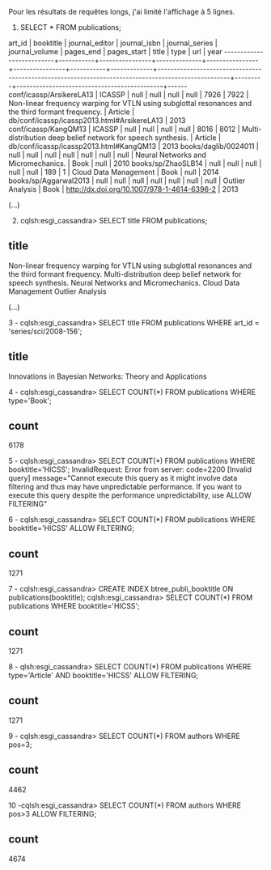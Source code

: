 Pour les résultats de requêtes longs, j'ai limité l'affichage à 5 lignes.

1. SELECT * FROM publications;

 art_id                   | booktitle | journal_editor | journal_isbn | journal_series | journal_volume | pages_end | pages_start | title                                                                                              | type    | url                                         | year
--------------------------+-----------+----------------+--------------+----------------+----------------+-----------+-------------+----------------------------------------------------------------------------------------------------+---------+---------------------------------------------+------
 conf/icassp/ArsikereLA13 |    ICASSP |           null |         null |           null |           null |      7926 |        7922 | Non-linear frequency warping for VTLN using subglottal resonances and the third formant frequency. | Article | db/conf/icassp/icassp2013.html#ArsikereLA13 | 2013
     conf/icassp/KangQM13 |    ICASSP |           null |         null |           null |           null |      8016 |        8012 |                                       Multi-distribution deep belief network for speech synthesis. | Article |     db/conf/icassp/icassp2013.html#KangQM13 | 2013
     books/daglib/0024011 |      null |           null |         null |           null |           null |      null |        null |                                                                Neural Networks and Micromechanics. |    Book |                                        null | 2010
       books/sp/ZhaoSLB14 |      null |           null |         null |           null |           null |       189 |           1 |                                                                              Cloud Data Management |    Book |                                        null | 2014
    books/sp/Aggarwal2013 |      null |           null |         null |           null |           null |      null |        null |                                                                                   Outlier Analysis |    Book | http://dx.doi.org/10.1007/978-1-4614-6396-2 | 2013

(...)

2. cqlsh:esgi_cassandra> SELECT title FROM publications;

 title
----------------------------------------------------------------------------------------------------
 Non-linear frequency warping for VTLN using subglottal resonances and the third formant frequency.
                                       Multi-distribution deep belief network for speech synthesis.
                                                                Neural Networks and Micromechanics.
                                                                              Cloud Data Management
                                                                                   Outlier Analysis

(...)

3 - cqlsh:esgi_cassandra> SELECT title FROM publications WHERE art_id = 'series/sci/2008-156';

 title
-----------------------------------------------------------
 Innovations in Bayesian Networks: Theory and Applications


4 - cqlsh:esgi_cassandra> SELECT COUNT(*) FROM publications WHERE type='Book';

 count
-------
  6178


5 - cqlsh:esgi_cassandra> SELECT COUNT(*) FROM publications WHERE booktitle='HICSS';
InvalidRequest: Error from server: code=2200 [Invalid query] message="Cannot execute this query as it might involve data filtering and thus may have unpredictable performance. If you want to execute this query despite the performance unpredictability, use ALLOW FILTERING"


6 - cqlsh:esgi_cassandra> SELECT COUNT(*) FROM publications WHERE booktitle='HICSS' ALLOW FILTERING;

 count
-------
  1271

7 - cqlsh:esgi_cassandra> CREATE INDEX btree_publi_booktitle ON publications(booktitle);
cqlsh:esgi_cassandra> SELECT COUNT(*) FROM publications WHERE booktitle='HICSS';

 count
-------
  1271

8 - qlsh:esgi_cassandra> SELECT COUNT(*) FROM publications WHERE type='Article' AND booktitle='HICSS' ALLOW FILTERING;

 count
-------
  1271


9 - cqlsh:esgi_cassandra> SELECT COUNT(*) FROM authors WHERE pos=3;

 count
-------
  4462

10 -cqlsh:esgi_cassandra> SELECT COUNT(*) FROM authors WHERE pos>3 ALLOW FILTERING;

 count
-------
  4674

